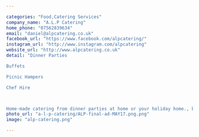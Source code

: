 ```yaml
---

categories: "Food,Catering Services"
company_name: "A.L.P Catering"
home_phone: "07562839634"
email: "daniel@alpcatering.co.uk"
facebook_url: "https://www.facebook.com/alpcatering/"
instagram_url: "http://www.instagram.com/alpcatering"
website_url: "http://www.alpcatering.co.uk"
detail: "Dinner Parties

Buffets

Picnic Hampers

Chef Hire



Home-made catering from dinner parties at home or your holiday home., buffets for any occasion, picnic hampers, chef hire and deep cleaning.  Based in Cornwall with over 14 years experience we pride ourselves in using Cornish produce wherever possible to give the highest quality dining experience."
photo_url: "a-l-p-catering/ALP-final-ad-MAY17.png.png"
image: "alp-catering.png"

---
```

